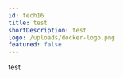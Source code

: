```yaml
---
id: tech16
title: test
shortDescription: test
logo: /uploads/docker-logo.png
featured: false
---
```

test